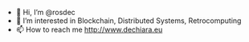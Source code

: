 - 👋 Hi, I’m @rosdec
- 👀 I’m interested in Blockchain, Distributed Systems, Retrocomputing
- 📫 How to reach me http://www.dechiara.eu

<!---
rosdec/rosdec is a ✨ special ✨ repository because its `README.md` (this file) appears on your GitHub profile.
You can click the Preview link to take a look at your changes.
--->
